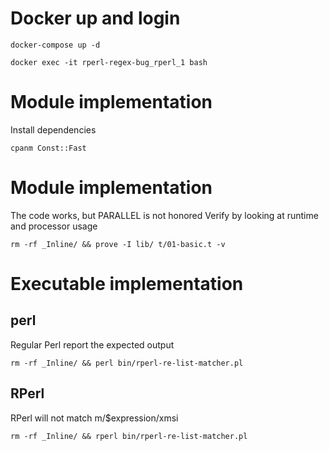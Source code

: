 # Docker up and login

`docker-compose up -d`

`docker exec -it rperl-regex-bug_rperl_1 bash`

# Module implementation
Install dependencies

`cpanm Const::Fast`

# Module implementation
The code works, but PARALLEL is not honored
Verify by looking at runtime and processor usage

`rm -rf _Inline/ && prove -I lib/ t/01-basic.t -v`

# Executable implementation
## perl
Regular Perl report the expected output

`rm -rf _Inline/ && perl bin/rperl-re-list-matcher.pl`

## RPerl
RPerl will not match m/$expression/xmsi

`rm -rf _Inline/ && rperl bin/rperl-re-list-matcher.pl`
